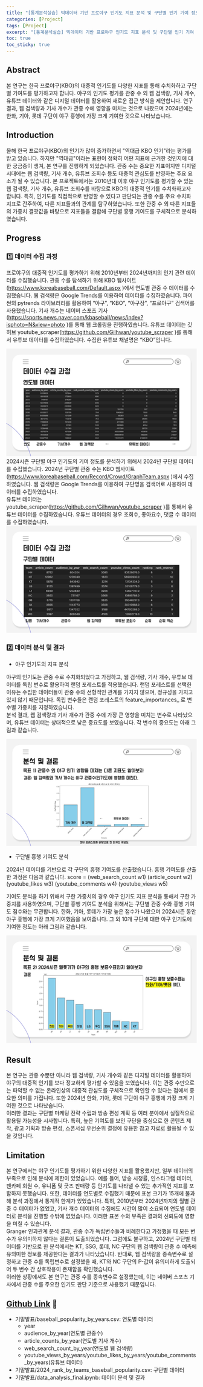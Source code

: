 ```yaml
---
title: "[통계분석실습] 빅데이터 기반 프로야구 인기도 지표 분석 및 구단별 인기 기여 정도 파악"
categories: [Project]
tags: [Project]
excerpt: "[통계분석실습] 빅데이터 기반 프로야구 인기도 지표 분석 및 구단별 인기 기여 정도 파악"
toc: true
toc_sticky: true
---
```

## Abstract 

본 연구는 한국 프로야구(KBO)의 대중적 인기도를 다양한 지표를 통해 수치화하고 구단별 기여도를 평가하고자 합니다. 야구의 인기도 평가를 관중 수 외 웹 검색량, 기사 개수, 유튜브 데이터와 같은 디지털 데이터를 활용하여 새로운 접근 방식을 제안합니다. 연구 결과, 웹 검색량과 기사 개수가 관중 수에 영향을 미치는 것으로 나왔으며 2024년에는 한화, 기아, 롯데 구단이 야구 흥행에 가장 크게 기여한 것으로 나타났습니다.

## Introduction

올해 한국 프로야구(KBO)의 인기가 많이 증가하면서 "역대급 KBO 인기"라는 평가를 받고 있습니다. 하지만 "역대급"이라는 표현이 정확히 어떤 지표에 근거한 것인지에 대한 궁금증이 생겨, 본 연구를 진행하게 되었습니다. 관중 수는 중요한 지표이지만 디지털 시대에는 웹 검색량, 기사 개수, 유튜브 조회수 등도 대중적 관심도를 반영하는 주요 요소가 될 수 있습니다. 본 프로젝트에서는 2010년대 이후 야구 인기도를 평가할 수 있는 웹 검색량, 기사 개수, 유튜브 조회수를 바탕으로 KBO의 대중적 인기를 수치화하고자 합니다. 특히, 인기도를 직접적으로 반영할 수 있다고 판단되는 관중 수를 주요 수치화 지표로 간주하여, 다른 지표들과의 관계를 탐구하였습니다. 또한 관중 수 외 다른 지표들의 가중치 결괏값을 바탕으로  지표들을 결합해 구단별 흥행 기여도를 구체적으로 분석하였습니다.

## Progress

### 1️⃣ 데이터 수집 과정

프로야구의 대중적 인기도를 평가하기 위해 2010년부터 2024년까지의 인기 관련 데이터를 수집했습니다. 관중 수를 탐색하기 위해 KBO 웹사이트(https://www.koreabaseball.com/Default.aspx )에서 연도별 관중 수 데이터를 수집했습니다. 웹 검색량은 Google Trends를 이용하여 데이터를 수집하였습니다. 파이썬의 pytrends 라이브러리를 활용하여 “야구”, “KBO”, “야구장”, “프로야구” 검색어를 사용했습니다. 기사 개수는 네이버 스포츠 기사(https://sports.news.naver.com/kbaseball/news/index?isphoto=N&view=photo )를 통해 웹 크롤링을 진행하였습니다. 유튜브 데이터는 깃허브 youtube_scraper(https://github.com/Gilhwan/youtube_scraper )를 통해서 유튜브 데이터를 수집하였습니다. 수집한 유튜브 채널명은 “KBO”입니다. <br>

![img](../../assets/image/project/statistical_analysis/statistical_analysis_1.jpg) <br>
2024시즌 구단별 야구 인기도의 기여 정도를 분석하기 위해서 2024년 구단별 데이터를 수집했습니다. 2024년 구단별 관중 수는 KBO 웹사이트(https://www.koreabaseball.com/Record/Crowd/GraphTeam.aspx )에서 수집하였습니다. 웹 검색량은 Google Trends를 이용하여 구단명을 검색어로 사용하여 데이터를 수집하였습니다. <br>
유튜브 데이터는 youtube_scraper(https://github.com/Gilhwan/youtube_scraper )를 통해서 유튜브 데이터를 수집하였습니다. 유튜브 데이터의 경우 조회수, 좋아요수, 댓글 수 데이터를 수집하였습니다. <br>
![img](../../assets/image/project/statistical_analysis/statistical_analysis_2.jpg) <br>

### 2️⃣ 데이터 분석 및 결과

- 야구 인기도의 지표 분석

야구의 인기도는 관중 수로 수치화되었다고 가정하고, 웹 검색량, 기사 개수, 유튜브 데이터를 독립 변수로 활용하여 랜덤 포레스트를 적용했습니다. 랜덤 포레스트를 선택한 이유는 수집한 데이터들이 관중 수와 선형적인 관계를 가지지 않으며, 정규성을 가지고 있지 않기 때문입니다. 독립 변수들은 랜덤 포레스트의 feature_importances_ 로 변수별 가중치를 지정하였습니다. <br>
분석 결과, 웹 검색량과 기사 개수가 관중 수에 가장 큰 영향을 미치는 변수로 나타났으며, 유튜브 데이터는 상대적으로 낮은 중요도를 보였습니다. 각 변수의 중요도는 아래 그림과 같습니다. <br>

![img](../../assets/image/project/statistical_analysis/statistical_analysis_3.jpg) <br>

- 구단별 흥행 기여도 분석

2024년 데이터를 기반으로 각 구단의 흥행 기여도를 산출했습니다. 흥행 기여도를 산출한 과정은 다음과 같습니다.
score = (web_search_count  w1)  (article_count  w2)  (youtube_likes  w3)  (youtube_comments  w4)  (youtube_views  w5)

기여도 분석을 하기 위해서 구한 가중치의 경우 야구 인기도 지표 분석을 통해서 구한 가중치를 사용하였으며, 구단별 흥행 기여도 분석을 위해서는 구단별 관중 수와 흥행 기여도 점수와는 무관합니다. 
한화, 기아, 롯데가 가장 높은 점수가 나왔으며 2024시즌 동안 야구 흥행에 가장 크게 기여했음을 보여줍니다. 그 외 10개 구단에 대한 야구 인기도에 기여한 정도는 아래 그림과 같습니다. <br>

![img](../../assets/image/project/statistical_analysis/statistical_analysis_4.jpg) <br>

## Result

본 연구는 관중 수뿐만 아니라 웹 검색량, 기사 개수와 같은 디지털 데이터를 활용하여 야구의 대중적 인기를 보다 정교하게 평가할 수 있음을 보였습니다. 이는 관중 수만으로는 파악할 수 없는 온라인상의 대중적 관심도를 구체적으로 확인할 수 있다는 점에서 중요한 의미를 가집니다. 또한 2024년 한화, 기아, 롯데 구단이 야구 흥행에 가장 크게 기여한 것으로 나타났습니다. <br>
이러한 결과는 구단별 마케팅 전략 수립과 방송 편성 계획 등 여러 분야에서 실질적으로 활용될 가능성을 시사합니다. 특히, 높은 기여도를 보인 구단을 중심으로 한 콘텐츠 제작, 광고 기획과 방송 편성, 스폰서십 우선순위 결정에 유용한 참고 자료로 활용될 수 있을 것입니다. 

## Limitation

본 연구에서는 야구 인기도를 평가하기 위한 다양한 지표를 활용했지만, 일부 데이터의 부족으로 인해 분석에 제한이 있었습니다. 예를 들어, 방송 시청률, 인스타그램 데이터, 팬카페 회원 수, 유니폼 및 굿즈 판매량 등 인기도를 나타낼 수 있는 추가적인 지표를 포함하지 못했습니다. 또한, 데이터를 연도별로 수집했기 때문에 표본 크기가 15개에 불과해 분석 과정에서 통계적 한계가 있었습니다. 특히, 2010년부터 2024년까지의 월별 관중 수 데이터가 없었고, 기사 개수 데이터의 수집에도 시간이 많이 소요되어 연도별 데이터로 분석을 진행할 수밖에 없었습니다. 이러한 표본 수의 부족은 결과의 신뢰도에 영향을 미칠 수 있습니다.  <br>
Granger 인과관계 분석 결과, 관중 수가 독립변수들과 비례한다고 가정했을 때 모든 변수가 유의미하지 않다는 결론이 도출되었습니다. 그럼에도 불구하고, 2024년 구단별 데이터를 기반으로 한 분석에서는 KT, SSG, 롯데, NC 구단의 웹 검색량이 관중 수 예측에 유의미한 정보를 제공한다는 결과가 나타났습니다. 반대로, 웹 검색량을 종속변수로 설정하고 관중 수를 독립변수로 설정했을 때, KT와 NC 구단의 P-값이 유의미하게 도출되어 두 변수 간 상호작용이 존재함을 확인했습니다.  <br>
이러한 상황에서도 본 연구는 관중 수를 종속변수로 설정했는데, 이는 네이버 스포츠 기사에서 관중 수를 주요한 인기도 판단 기준으로 사용했기 때문입니다.

## [Github Link](https://github.com/sooking87/Statistical-Analysis-Practice/tree/master/%EA%B8%B0%EB%A7%90%EB%B0%9C%ED%91%9C) 🔗

- 기말발표/baseball_popularity_by_years.csv: 연도별 데이터
    - year
    - audience_by_year(연도별 관중수)
    - article_counts_by_year(연도별 기사 개수)
    - web_search_count_by_year(연도별 웹 검색량)
    - youtube_views_by_years/youtube_likes_by_years/youtube_comments_by_years(유튜브 데이터)
- 기말발표/2024_rank_by_teams_baseball_popularity.csv: 구단별 데이터
- 기말발표/data_analysis_final.ipynb: 데이터 분석 및 결과
